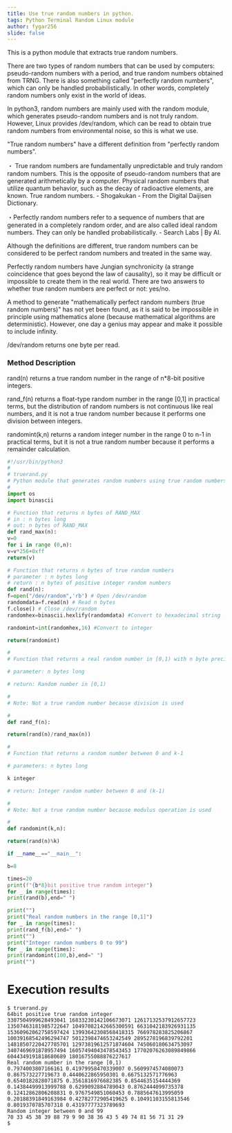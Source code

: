 ```yaml
---
title: Use true random numbers in python.
tags: Python Terminal Random Linux module
author: fygar256
slide: false
---
```

This is a python module that extracts true random numbers.

There are two types of random numbers that can be used by computers: pseudo-random numbers with a period, and true random numbers obtained from TRNG. There is also something called "perfectly random numbers", which can only be handled probabilistically. In other words, completely random numbers only exist in the world of ideas.

In python3, random numbers are mainly used with the random module, which generates pseudo-random numbers and is not truly random. However, Linux provides /dev/random, which can be read to obtain true random numbers from environmental noise, so this is what we use.

"True random numbers" have a different definition from "perfectly random numbers".

・ True random numbers are fundamentally unpredictable and truly random random numbers. This is the opposite of pseudo-random numbers that are generated arithmetically by a computer. Physical random numbers that utilize quantum behavior, such as the decay of radioactive elements, are known. True random numbers. - Shogakukan - From the Digital Daijisen Dictionary.

・Perfectly random numbers refer to a sequence of numbers that are generated in a completely random order, and are also called ideal random numbers. They can only be handled probabilistically. - Search Labs | By AI.

Although the definitions are different, true random numbers can be considered to be perfect random numbers and treated in the same way.

Perfectly random numbers have Jungian synchronicity (a strange coincidence that goes beyond the law of causality), so it may be difficult or impossible to create them in the real world. There are two answers to whether true random numbers are perfect or not: yes/no.

A method to generate "mathematically perfect random numbers (true random numbers)" has not yet been found, as it is said to be impossible in principle using mathematics alone (because mathematical algorithms are deterministic). However, one day a genius may appear and make it possible to include infinity.

/dev/random returns one byte per read.

### Method Description

rand(n) returns a true random number in the range of n*8-bit positive integers.

rand_f(n) returns a float-type random number in the range [0,1] in practical terms, but the distribution of random numbers is not continuous like real numbers, and it is not a true random number because it performs one division between integers.

randomint(k,n) returns a random integer number in the range 0 to n-1 in practical terms, but it is not a true random number because it performs a remainder calculation.

```truerand.py
#!/usr/bin/python3
#
# truerand.py
# Python module that generates random numbers using true random numbers from /dev/random
#
import os
import binascii

# Function that returns n bytes of RAND_MAX
# in : n bytes long
# out: n bytes of RAND_MAX
def rand_max(n):
v=0
for i in range (0,n):
v=v*256+0xff
return(v)

# Function that returns n bytes of true random numbers
# parameter : n bytes long
# return : n bytes of positive integer random numbers
def rand(n):
f=open("/dev/random",'rb') # Open /dev/random
randomdata=f.read(n) # Read n bytes
f.close() # Close /dev/random
randomhex=binascii.hexlify(randomdata) #Convert to hexadecimal string

randomint=int(randomhex,16) #Convert to integer

return(randomint)

#
# Function that returns a real random number in [0,1) with n byte precision

# parameter: n bytes long

# return: Random number in [0,1)

#
# Note: Not a true random number because division is used

#
def rand_f(n):

return(rand(n)/rand_max(n))

#
# Function that returns a random number between 0 and k-1

# parameters: n bytes long

k integer

# return: Integer random number between 0 and (k-1)

#
# Note: Not a true random number because modulus operation is used

#
def randomint(k,n):

return(rand(n)%k)

if __name__=="__main__":

b=8

times=20
print(f"{b*8}bit positive true random integer")
for _ in range(times):
print(rand(b),end=" ")

print("")
print("Real random numbers in the range [0,1]")
for _ in range(times):
print(rand_f(b),end=" ")
print("")
print("Integer random numbers 0 to 99")
for _ in range(times):
print(randomint(100,b),end=" ")
print("")

```

# Execution results

```
$ truerand.py
64bit positive true random integer
3307504999628493041 16833230142106673071 12617132537912657723 13507463181985722647 10497082142665300591 6631042183926931135 15360962062758597424 13993642308568418315 766978283825206867 10039168542496294747 5012398474653242549 2895278196839792201 14818507220427785701 12973819612571874604 745060180634753097 3407469691878957494 16057494043478543453 17702076263089849866 6044349191818680689 18016755088876227617
Real random number in the range [0,1)
0.7974003807166161 0.41979958470339007 0.5609974574080073 0.867573227719673 0.4440622865950301 0.6675132571776963 0.6540182828071875 0.3561816976682385 0.8544635154444369 0.14384499913999788 0.6299092884789043 0.8762444099735378 0.12412862806208831 0.9767549851060453 0.7885647613995059 0.20188391849163984 0.42782772905419625 0.10491103155813546 0.8019370785707318 0.43197777323789693
Random integer between 0 and 99
70 33 45 38 39 88 79 9 90 38 36 43 5 49 74 81 56 71 31 29
$
```
